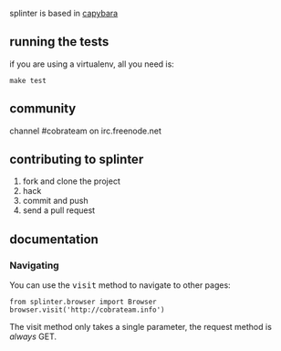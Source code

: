 splinter is based in [capybara](http://github.com/jnicklas/capybara)



## running the tests

if you are using a virtualenv, all you need is:

    make test

## community

channel #cobrateam on irc.freenode.net

## contributing to splinter

1. fork and clone the project
2. hack
3. commit and push
4. send a pull request

## documentation

### Navigating

You can use the <tt>visit</tt> method to navigate to other pages:
    
    from splinter.browser import Browser
    browser.visit('http://cobrateam.info')

The visit method only takes a single parameter, the request method is *always*
GET.